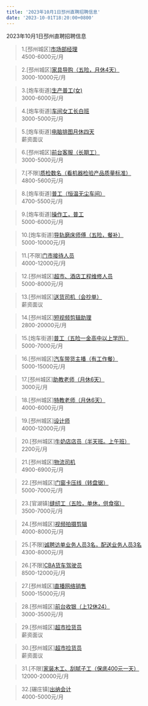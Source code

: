 ```yaml
---
title: '2023年10月1日邳州直聘招聘信息'
date: '2023-10-01T18:20:00+0800'
---
```

2023年10月1日邳州直聘招聘信息
<!--more-->
>1.[邳州城区][市场部经理](https://www.pizhouzhipin.com/job/31444)<br>
>4500-6000元/月

>2.[邳州城区][家具导购（五险，月休4天）](https://www.pizhouzhipin.com/job/25448)<br>
>3000-10000元/月

>3.[炮车街道][生产普工(女)](https://www.pizhouzhipin.com/job/31029)<br>
>3000-6000元/月

>4.[炮车街道][车间女工长白班](https://www.pizhouzhipin.com/job/27254)<br>
>3000-5000元/月

>5.[炮车街道][电脑排图月休四天](https://www.pizhouzhipin.com/job/22797)<br>
>薪资面议

>6.[邳州城区][前台客服（长期工）](https://www.pizhouzhipin.com/job/28230)<br>
>3000-5000元/月

>7.[不限][质检数名（看机器检验产品质量标准）](https://www.pizhouzhipin.com/job/30855)<br>
>4800-5600元/月

>8.[炮车街道][普工（恒温无尘车间）](https://www.pizhouzhipin.com/job/23768)<br>
>4700-5500元/月

>9.[炮车街道][操作工，普工](https://www.pizhouzhipin.com/job/30797)<br>
>5000-6000元/月

>10.[炮车街道][导轨磨床师傅（五险，餐补）](https://www.pizhouzhipin.com/job/24567)<br>
>5000-10000元/月

>11.[不限][门市接待人员](https://www.pizhouzhipin.com/job/12527)<br>
>4000-12000元/月

>12.[邳州城区][超市、酒店工程维修人员](https://www.pizhouzhipin.com/job/30412)<br>
>5000-8000元/月

>13.[邳州城区][送货司机（会抄单）](https://www.pizhouzhipin.com/job/30851)<br>
>薪资面议

>14.[邳州城区][短视频剪辑助理](https://www.pizhouzhipin.com/job/31446)<br>
>2800-20000元/月

>15.[炮车街道][普工（五险一金高中以上学历）](https://www.pizhouzhipin.com/job/21085)<br>
>5000-7000元/月

>16.[邳州城区][汽车带货主播（有工作餐）](https://www.pizhouzhipin.com/job/29878)<br>
>5000-15000元/月

>17.[邳州城区][助教老师（月休6天）](https://www.pizhouzhipin.com/job/29853)<br>
>3000元/月

>18.[邳州城区][特教老师（月休6天）](https://www.pizhouzhipin.com/job/29851)<br>
>4000-6000元/月

>19.[邳州城区][设计师](https://www.pizhouzhipin.com/job/17488)<br>
>4000-12000元/月

>20.[邳州城区][牛奶店店员（半天班。上午班）](https://www.pizhouzhipin.com/job/30955)<br>
>2200元/月

>21.[邳州城区][物流司机](https://www.pizhouzhipin.com/job/30769)<br>
>4900-6900元/月

>22.[邳州城区][门窗卡压线（转盘锯）](https://www.pizhouzhipin.com/job/20083)<br>
>5000-7000元/月

>23.[官湖镇][缝纫工（五险，单休，供食宿）](https://www.pizhouzhipin.com/job/17265)<br>
>3500-7000元/月

>24.[邳州城区][视频拍摄剪辑](https://www.pizhouzhipin.com/job/24824)<br>
>4000-8000元/月

>25.[不限][诚聘访单业务人员3名，配送业务人员3名](https://www.pizhouzhipin.com/job/31448)<br>
>4300-8000元/月

>26.[不限][CBA货车驾驶员](https://www.pizhouzhipin.com/job/27901)<br>
>8500-12000元/月

>27.[邳州城区][直播网络销售](https://www.pizhouzhipin.com/job/28258)<br>
>5000-15000元/月

>28.[邳州城区][前台收银（上12休24）](https://www.pizhouzhipin.com/job/29893)<br>
>3000-3500元/月

>29.[邳州城区][超市捡货员](https://www.pizhouzhipin.com/job/31443)<br>
>薪资面议

>30.[邳州城区][超市捡货员](https://www.pizhouzhipin.com/job/31442)<br>
>薪资面议

>31.[不限][家装木工、刮腻子工（保底400元一天）](https://www.pizhouzhipin.com/job/27526)<br>
>12000-20000元/月

>32.[碾庄镇][出纳会计](https://www.pizhouzhipin.com/job/31447)<br>
>4000-5000元/月

